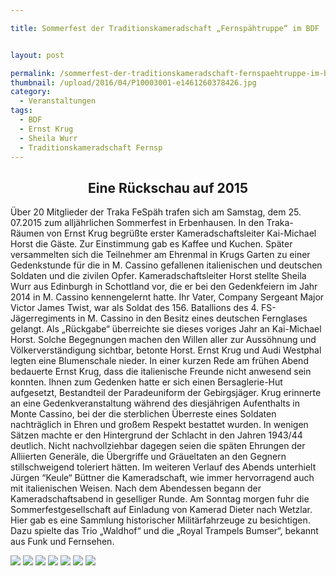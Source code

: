 ```yaml
---

title: Sommerfest der Traditionskameradschaft „Fernspähtruppe“ im BDF


layout: post

permalink: /sommerfest-der-traditionskameradschaft-fernspaehtruppe-im-bdf/
thumbnail: /upload/2016/04/P10003001-e1461260378426.jpg
category:
  - Veranstaltungen
tags:
  - BDF
  - Ernst Krug
  - Sheila Wurr
  - Traditionskameradschaft Fernsp
---
```

<h2 style="text-align: center;"><strong>Eine Rückschau auf 2015</strong></h2>
Über 20 Mitglieder der Traka FeSpäh trafen sich am Samstag, dem 25. 07.2015 zum alljährlichen Sommerfest in Erbenhausen. In den Traka-Räumen von Ernst Krug begrüßte erster Kameradschaftsleiter Kai-Michael Horst die Gäste. Zur Einstimmung gab es Kaffee und Kuchen.
Später versammelten sich die Teilnehmer am Ehrenmal in Krugs Garten zu einer Gedenkstunde für die in M. Cassino gefallenen italienischen und deutschen Soldaten und die zivilen Opfer.
Kameradschaftsleiter Horst stellte Sheila Wurr aus Edinburgh in Schottland vor, die er bei den Gedenkfeiern im Jahr 2014 in M. Cassino kennengelernt hatte. Ihr Vater, Company Sergeant Major Victor James Twist, war als Soldat des 156. Batallions des 4. FS-Jägerregiments in M. Cassino in den Besitz eines deutschen Fernglases gelangt. Als „Rückgabe“ überreichte sie dieses voriges Jahr an Kai-Michael Horst. Solche Begegnungen machen den Willen aller zur Aussöhnung und Völkerverständigung sichtbar, betonte Horst.
Ernst Krug und Audi Westphal legten eine Blumenschale nieder.
In einer kurzen Rede am frühen Abend bedauerte Ernst Krug, dass die italienische Freunde nicht anwesend sein konnten. Ihnen zum Gedenken hatte er sich einen Bersaglerie-Hut aufgesetzt, Bestandteil der Paradeuniform der Gebirgsjäger. Krug erinnerte an eine Gedenkveranstaltung während des diesjährigen Aufenthalts in Monte Cassino, bei der die sterblichen Überreste eines Soldaten nachträglich in Ehren und großem Respekt bestattet wurden.
In wenigen Sätzen machte er den Hintergrund der Schlacht in den Jahren 1943/44 deutlich. Nicht nachvollziehbar dagegen seien die späten Ehrungen der Alliierten Generäle, die Übergriffe und Gräueltaten an den Gegnern stillschweigend toleriert hätten.
Im weiteren Verlauf des Abends unterhielt Jürgen “Keule“ Büttner die Kameradschaft, wie immer hervorragend auch mit italienischen Weisen. Nach dem Abendessen begann der Kameradschaftsabend in geselliger Runde.
Am Sonntag morgen fuhr die Sommerfestgesellschaft auf Einladung von Kamerad Dieter nach Wetzlar. Hier gab es eine Sammlung historischer Militärfahrzeuge zu besichtigen. Dazu spielte das Trio „Waldhof“ und die „Royal Trampels Bumser“, bekannt aus Funk und Fernsehen.

[![](/upload/2016/04/P10003001.jpg)](/upload/2016/04/P10003001.jpg)
[![](/upload/2016/04/P10006191.jpg)](/upload/2016/04/P10006191.jpg)
[![](/upload/2016/04/P10006211.jpg)](/upload/2016/04/P10006211.jpg)
[![](/upload/2016/04/P10006231.jpg)](/upload/2016/04/P10006231.jpg)
[![](/upload/2016/04/P10006261.jpg)](/upload/2016/04/P10006261.jpg)
[![](/upload/2016/04/P10006291.jpg)](/upload/2016/04/P10006291.jpg)
[![](/upload/2016/04/P10006302.jpg)](/upload/2016/04/P10006302.jpg)
